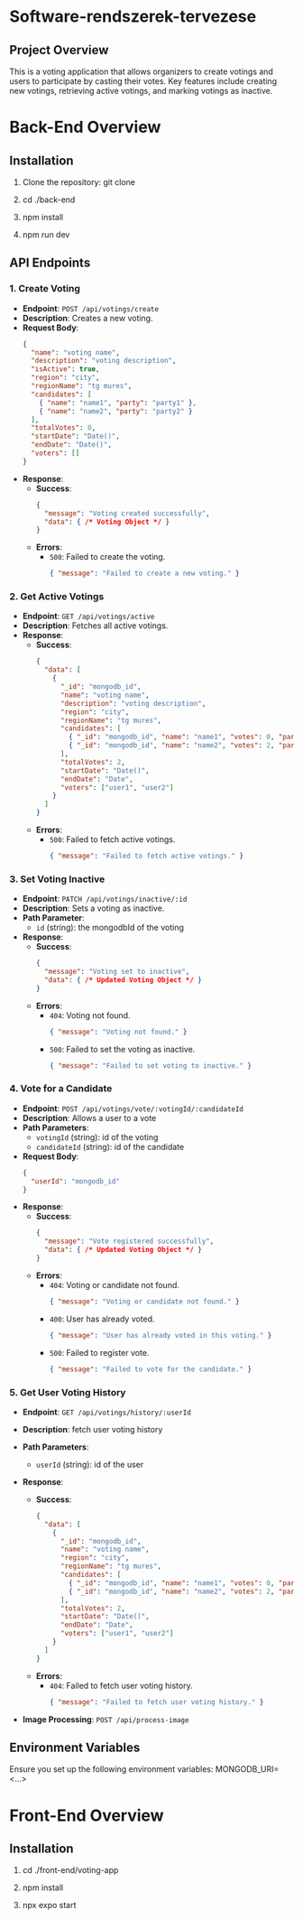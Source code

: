 # Software-rendszerek-tervezese

## Project Overview
This is a voting application that allows organizers to create votings and users to participate by casting their votes. Key features include creating new votings, retrieving active votings, and marking votings as inactive.

# Back-End Overview

## Installation
1. Clone the repository:
   git clone <repository-url>

2. cd ./back-end

3. npm install

4. npm run dev

## API Endpoints

### **1. Create Voting**
- **Endpoint**: `POST /api/votings/create`
- **Description**: Creates a new voting.
- **Request Body**:
  ```json
  {
    "name": "voting name",
    "description": "voting description",
    "isActive": true,
    "region": "city",
    "regionName": "tg mures",
    "candidates": [
      { "name": "name1", "party": "party1" },
      { "name": "name2", "party": "party2" }
    ],
    "totalVotes": 0,
    "startDate": "Date()",
    "endDate": "Date()",
    "voters": []
  }
  ```
- **Response**:
  - **Success**:
    ```json
    {
      "message": "Voting created successfully",
      "data": { /* Voting Object */ }
    }
    ```
  - **Errors**:
    - `500`: Failed to create the voting.
      ```json
      { "message": "Failed to create a new voting." }
      ```

### **2. Get Active Votings**
- **Endpoint**: `GET /api/votings/active`
- **Description**: Fetches all active votings.
- **Response**:
  - **Success**:
    ```json
    {
      "data": [
        {
          "_id": "mongodb_id",
          "name": "voting name",
          "description": "voting description",
          "region": "city",
          "regionName": "tg mures",
          "candidates": [
            { "_id": "mongodb_id", "name": "name1", "votes": 0, "party": "party1" },
            { "_id": "mongodb_id", "name": "name2", "votes": 2, "party": "party2" }
          ],
          "totalVotes": 2,
          "startDate": "Date()",
          "endDate": "Date",
          "voters": ["user1", "user2"]
        }
      ]
    }
    ```
  - **Errors**:
    - `500`: Failed to fetch active votings.
      ```json
      { "message": "Failed to fetch active votings." }
      ```

### **3. Set Voting Inactive**
- **Endpoint**: `PATCH /api/votings/inactive/:id`
- **Description**: Sets a voting as inactive.
- **Path Parameter**:
  - `id` (string): the mongodbId of the voting
- **Response**:
  - **Success**:
    ```json
    {
      "message": "Voting set to inactive",
      "data": { /* Updated Voting Object */ }
    }
    ```
  - **Errors**:
    - `404`: Voting not found.
      ```json
      { "message": "Voting not found." }
      ```
    - `500`: Failed to set the voting as inactive.
      ```json
      { "message": "Failed to set voting to inactive." }
      ```

### **4. Vote for a Candidate**
- **Endpoint**: `POST /api/votings/vote/:votingId/:candidateId`
- **Description**: Allows a user to a vote
- **Path Parameters**:
  - `votingId` (string): id of the voting
  - `candidateId` (string): id of the candidate
- **Request Body**:
  ```json
  {
    "userId": "mongodb_id"
  }
  ```
- **Response**:
  - **Success**:
    ```json
    {
      "message": "Vote registered successfully",
      "data": { /* Updated Voting Object */ }
    }
    ```
  - **Errors**:
    - `404`: Voting or candidate not found.
      ```json
      { "message": "Voting or candidate not found." }
      ```
    - `400`: User has already voted.
      ```json
      { "message": "User has already voted in this voting." }
      ```
    - `500`: Failed to register vote.
      ```json
      { "message": "Failed to vote for the candidate." }
      ```

### **5. Get User Voting History**
- **Endpoint**: `GET /api/votings/history/:userId`
- **Description**: fetch user voting history
- **Path Parameters**:
  - `userId` (string): id of the user
- **Response**:
  - **Success**:
    ```json
    {
      "data": [
        {
          "_id": "mongodb_id",
          "name": "voting name",
          "region": "city",
          "regionName": "tg mures",
          "candidates": [
            { "_id": "mongodb_id", "name": "name1", "votes": 0, "party": "party1" },
            { "_id": "mongodb_id", "name": "name2", "votes": 2, "party": "party2" }
          ],
          "totalVotes": 2,
          "startDate": "Date()",
          "endDate": "Date",
          "voters": ["user1", "user2"]
        }
      ]
    }
    ```
  - **Errors**:
    - `404`: Failed to fetch user voting history.
      ```json
      { "message": "Failed to fetch user voting history." }
      ```
      
- **Image Processing**: `POST /api/process-image`

## Environment Variables
Ensure you set up the following environment variables:
MONGODB_URI=<...>


# Front-End Overview


## Installation
1. cd ./front-end/voting-app

2. npm install

3. npx expo start